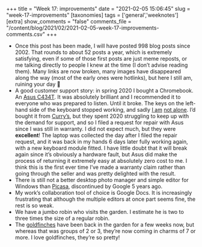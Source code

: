+++
title = "Week 17: improvements"
date = "2021-02-05 15:06:45"
slug = "week-17-improvements"
[taxonomies]
tags = ['general','weeknotes']
[extra]
show_comments = "false"
comments_file = "/content/blog/2021/02/2021-02-05-week-17-improvements-comments.csv"
+++

- Once this post has been made, I will have posted 998 blog posts since 2002. That rounds to about 52 posts a year, which is extremely satisfying, even if some of those first posts are just meme reposts, or me talking directly to people I knew at the time (I don’t advise reading them). Many links are now broken, many images have disappeared along the way (most of the early ones were hotlinks), but here I still am, ruining your day 🙂
- A good customer support story: in spring 2020 I bought a Chromebook. An [Asus C434T](https://www.asus.com/uk/Laptops/For-Home/Chromebook/ASUS-Chromebook-Flip-C434/). It was absolutely brilliant and I recommended it to everyone who was prepared to listen. Until it broke. The keys on the left-hand side of the keyboard stopped working, and sadly [I am](https://www.youtube.com/watch?v=bQK60FHl4uc) [not alone](https://old.reddit.com/r/chromeos/comments/j7rw4f/asus_c434ta_keyboard_not_working_properly_is_this/). I’d bought it from [Curry’s](https://www.currys.co.uk/), but they spent 2020 struggling to keep up with the demand for support, and so I filed a request for repair with Asus since I was still in warranty. I did not expect much, but they were **excellent**! The laptop was collected the day after I filed the repair request, and it was back in my hands 6 days later fully working again, with a new keyboard module fitted. I have little doubt that it will break again since it’s obviously a hardware fault, but Asus did make the process of returning it extremely easy at absolutely zero cost to me. I think this is the first ever time I’ve made a warranty claim rather than going through the seller and was pretty delighted with the result.
- There is still not a better desktop photo manager and simple editor for Windows than [Picasa](https://en.wikipedia.org/wiki/Picasa), discontinued by Google 5 years ago.
- My work’s collaboration tool of choice is Google Docs. It is increasingly frustrating that although the multiple editors at once part seems fine, the rest is so weak.
- We have a jumbo robin who visits the garden. I estimate he is two to three times the size of a regular robin.
- The [goldfinches](https://www.rspb.org.uk/birds-and-wildlife/wildlife-guides/bird-a-z/goldfinch/) have been back in the garden for a few weeks now, but whereas that was groups of 2 or 3, they’re now coming in charms of 7 or more. I love goldfinches, they’re so pretty!
